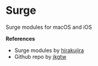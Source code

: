 # Surge
Surge modules for macOS and iOS

**References**
* Surge modules by [hirakujira](https://kinta.ma/surge/)
* Github repo by [jkgtw](https://github.com/jkgtw/Surge)
